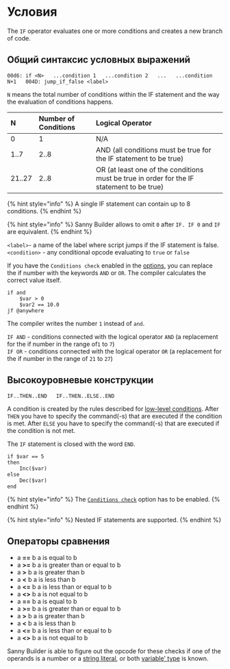 # Условия

The `IF` operator evaluates one or more conditions and creates a new branch of code.

## Общий синтаксис условных выражений

`00d6: if <N>  
...condition 1  
...condition 2  
...  
...condition N+1  
004D: jump_if_false <label>`

`N` means the total number of conditions within the IF statement and the way the evaluation of conditions happens. 

| N | Number of Conditions | Logical Operator |
| :--- | :--- | :--- |
| 0 | 1 | N/A |
| 1..7 | 2..8 | AND \(all conditions must be true for the IF statement to be true\) |
| 21..27 | 2..8 | OR \(at least one of the conditions must be true in order for the IF statement to be true\) |

{% hint style="info" %}
A single IF statement can contain up to 8 conditions. 
{% endhint %}

{% hint style="info" %}
Sanny Builder allows to omit  `0` after `IF. IF 0` and  `IF` are equivalent.
{% endhint %}

`<label>`- a name of the label where script jumps if the IF statement is false.  
`<condition>` - any conditional opcode evaluating to `true` or `false` 

If you have the  `Conditions check` enabled in the [options](../editor/options/general.md#check-conditions), you can replace the if number with the keywords `AND` or `OR`. The compiler calculates the correct value itself.

```text
if and 
    $var > 0
    $var2 == 10.0
jf @anywhere
```

The compiler writes the number `1` instead of `and`.

`IF AND` - conditions connected with the logical operator `AND` \(a replacement for the if number in the range of`1` to `7`\)  
`IF OR` - conditions connected with the logical operator `OR` \(a replacement for the if number in the range of `21` to `27`\)

## Высокоуровневые конструкции

`IF..THEN..END  
IF..THEN..ELSE..END`

A condition is created by the rules described for [low-level conditions](conditions.md#low-level-if-statements). After `THEN` you have to specify the command\(-s\) that are executed if the condition is met. After `ELSE` you have to specify the command\(-s\) that are executed if the condition is not met.

The `IF` statement is closed with the word `END`.

```text
if $var == 5
then
    Inc($var)
else
    Dec($var)
end
```

{% hint style="info" %}
The  [`Conditions check`](../editor/options/general.md#check-conditions) option  has to be enabled.
{% endhint %}

{% hint style="info" %}
Nested IF statements are supported.
{% endhint %}

## Операторы сравнения

* a **==** b a is equal to b 
* a **&gt;=** b a is greater than or equal to b 
* a **&gt;** b a is greater than b 
* a **&lt;** b a is less than b 
* a **&lt;=** b a is less than or equal to b 
* a **&lt;&gt;** b a is not equal to b 
* a **==** b a is equal to b 
* a **&gt;=** b a is greater than or equal to b 
* a **&gt;** b a is greater than b 
* a **&lt;** b a is less than b 
* a **&lt;=** b a is less than or equal to b 
* a **&lt;&gt;** b a is not equal to b

Sanny Builder is able to figure out the opcode for these checks if one of the operands is a number or a [string literal](data-types.md#string-literals), or both [variable' type](variables.md#var-end-construct) is known.

